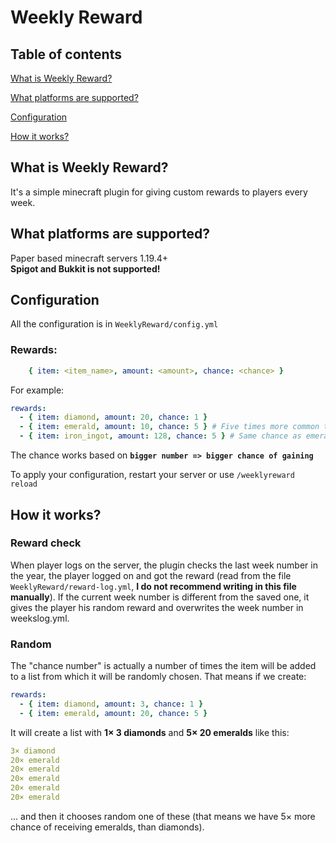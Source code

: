 # **Weekly Reward**

## **Table of contents**

[What is Weekly Reward?](#what-is-weekly-reward)

[What platforms are supported?](#what-platforms-are-supported)

[Configuration](#configuration)

[How it works?](#how-it-works)

## **What is Weekly Reward?**

It's a simple minecraft plugin for giving custom rewards to players every week.

## **What platforms are supported?**

Paper based minecraft servers 1.19.4+<br>
**Spigot and Bukkit is not supported!**

## **Configuration**

All the configuration is in `WeeklyReward/config.yml`

### Rewards:

```yml
    { item: <item_name>, amount: <amount>, chance: <chance> }
```
For example:

```yml
rewards:
  - { item: diamond, amount: 20, chance: 1 }
  - { item: emerald, amount: 10, chance: 5 } # Five times more common than diamonds
  - { item: iron_ingot, amount: 128, chance: 5 } # Same chance as emeralds
```

The chance works based on **`bigger number => bigger chance of gaining`**

To apply your configuration, restart your server or use ```/weeklyreward reload```

## **How it works?**

### Reward check

When player logs on the server, the plugin checks the last week number in the year, the player logged on and got the
reward (read from the file `WeeklyReward/reward-log.yml`, **I do not recommend writing in this file manually**). If the
current week number is different from the saved one, it gives the player his random reward and overwrites the week
number in weekslog.yml.

### Random

The "chance number" is actually a number of times the item will be added to a list from which it will be randomly
chosen. That means if we create:

````yml
rewards:
  - { item: diamond, amount: 3, chance: 1 }
  - { item: emerald, amount: 20, chance: 5 }
````

It will create a list with **1× 3 diamonds** and **5× 20 emeralds** like this:

````yml
3× diamond
20× emerald
20× emerald
20× emerald
20× emerald
20× emerald
````

... and then it chooses random one of these (that means we have 5× more chance of receiving emeralds, than diamonds).
